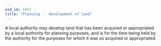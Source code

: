 ```yaml
---
esd_id: 1457
title: "Planning -  development of land"
---
```


A local authority may develop land that has been acquired or appropriated by a local authority for planning purposes, and is for the time being held by the authority for the purposes for which it was so acquired or appropriated.

